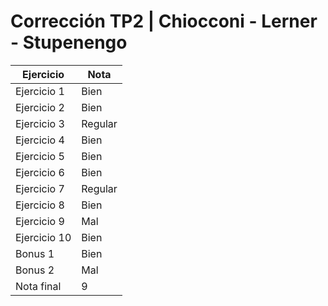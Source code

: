 # Corrección TP2 | Chiocconi - Lerner - Stupenengo

| Ejercicio    | Nota    |
| ------------ | ------- |
| Ejercicio 1  | Bien    |
| Ejercicio 2  | Bien    |
| Ejercicio 3  | Regular |
| Ejercicio 4  | Bien    |
| Ejercicio 5  | Bien    |
| Ejercicio 6  | Bien    |
| Ejercicio 7  | Regular |
| Ejercicio 8  | Bien    |
| Ejercicio 9  | Mal     |
| Ejercicio 10 | Bien    |
| Bonus 1      | Bien    |
| Bonus 2      | Mal     |
| Nota final   | 9       |
